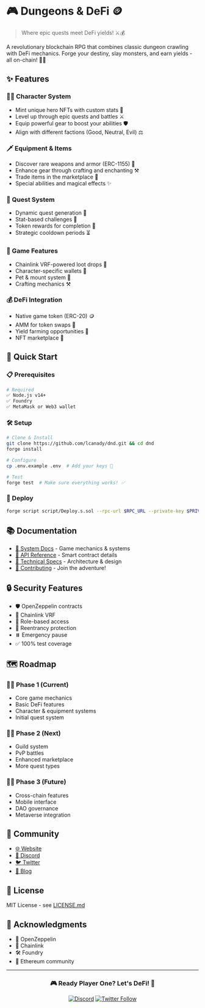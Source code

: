 # 🎮 Dungeons & DeFi 🪙

> Where epic quests meet DeFi yields! ⚔️💰

A revolutionary blockchain RPG that combines classic dungeon crawling with DeFi mechanics. Forge your destiny, slay monsters, and earn yields - all on-chain! 🏰✨

## ✨ Features

### 🦸‍♂️ Character System
- Mint unique hero NFTs with custom stats 🎯
- Level up through epic quests and battles ⚔️
- Equip powerful gear to boost your abilities 🛡️
- Align with different factions (Good, Neutral, Evil) ⚖️

### 🗡️ Equipment & Items
- Discover rare weapons and armor (ERC-1155) 🏹
- Enhance gear through crafting and enchanting ⚒️
- Trade items in the marketplace 🏪
- Special abilities and magical effects ✨

### 🎯 Quest System
- Dynamic quest generation 📜
- Stat-based challenges 💪
- Token rewards for completion 💎
- Strategic cooldown periods ⏳

### 🐉 Game Features
- Chainlink VRF-powered loot drops 🎲
- Character-specific wallets 👝
- Pet & mount system 🐎
- Crafting mechanics ⚒️

### 💰 DeFi Integration
- Native game token (ERC-20) 🪙
- AMM for token swaps 💱
- Yield farming opportunities 🌾
- NFT marketplace 🏪

## 🚀 Quick Start

### 📋 Prerequisites
```bash
# Required
✅ Node.js v14+
✅ Foundry
✅ MetaMask or Web3 wallet
```

### 🛠️ Setup
```bash
# Clone & Install
git clone https://github.com/lcanady/dnd.git && cd dnd
forge install

# Configure
cp .env.example .env  # Add your keys 🔑

# Test
forge test  # Make sure everything works! ✅
```

### 🚀 Deploy
```bash
forge script script/Deploy.s.sol --rpc-url $RPC_URL --private-key $PRIVATE_KEY
```

## 📚 Documentation

- [📖 System Docs](docs/README.md) - Game mechanics & systems
- [🔧 API Reference](docs/API.md) - Smart contract details
- [📐 Technical Specs](docs/TECHNICAL.md) - Architecture & design
- [🤝 Contributing](docs/CONTRIBUTING.md) - Join the adventure!

## 🔒 Security Features

- 🛡️ OpenZeppelin contracts
- 🎲 Chainlink VRF
- 🔑 Role-based access
- 🚫 Reentrancy protection
- ⏸️ Emergency pause
- ✅ 100% test coverage

## 🗺️ Roadmap

### 🏃‍♂️ Phase 1 (Current)
- Core game mechanics
- Basic DeFi features
- Character & equipment systems
- Initial quest system

### 🏃‍♂️ Phase 2 (Next)
- Guild system
- PvP battles
- Enhanced marketplace
- More quest types

### 🏃‍♂️ Phase 3 (Future)
- Cross-chain features
- Mobile interface
- DAO governance
- Metaverse integration

## 🤝 Community

- [🌐 Website](https://dungeonsdefi.com)
- [💬 Discord](https://discord.gg/dungeonsdefi)
- [🐦 Twitter](https://twitter.com/dungeonsdefi)
- [📖 Blog](https://blog.dungeonsdefi.com)

## 📄 License

MIT License - see [LICENSE.md](LICENSE.md)

## 🙏 Acknowledgments

- 🏰 OpenZeppelin
- 🔗 Chainlink
- 🛠️ Foundry
- 🌟 Ethereum community

---

<div align="center">

### 🎮 Ready Player One? Let's DeFi! 🚀

[![Discord](https://img.shields.io/discord/123456789?color=7289DA&label=Discord&logo=discord&logoColor=white)](https://discord.gg/dungeonsdefi)
[![Twitter Follow](https://img.shields.io/twitter/follow/dungeonsdefi?style=social)](https://twitter.com/dungeonsdefi)

</div>
